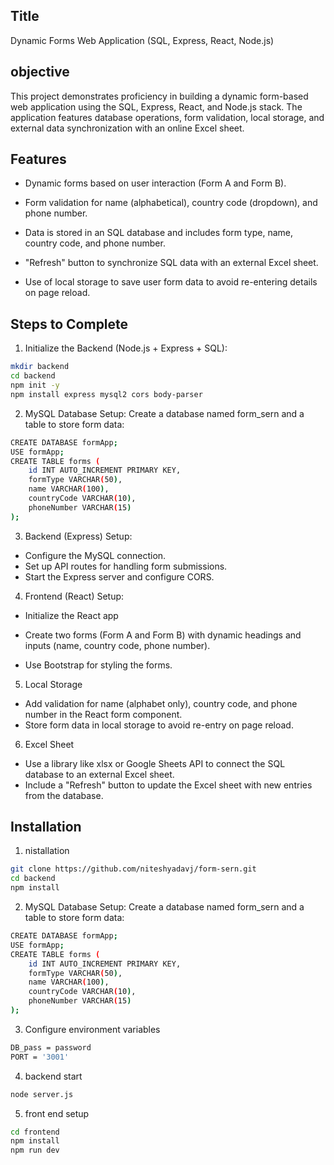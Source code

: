 ## Title

Dynamic Forms Web Application (SQL, Express, React, Node.js)
## objective

This project demonstrates proficiency in building a dynamic form-based web application using the SQL, Express, React, and Node.js stack. The application features database operations, form validation, local storage, and external data synchronization with an online Excel sheet.

## Features

- Dynamic forms based on user interaction (Form A and Form B).

- Form validation for name (alphabetical), country code (dropdown), and phone number.

- Data is stored in an SQL database and includes form type, name, country code, and phone number.

- "Refresh" button to synchronize SQL data with an external Excel sheet.

- Use of local storage to save user form data to avoid re-entering details on page reload.



## Steps to Complete

1. Initialize the Backend (Node.js + Express + SQL):

```bash
mkdir backend
cd backend
npm init -y
npm install express mysql2 cors body-parser
```
    
2. MySQL Database Setup: Create a database named form_sern and a table to store form data:
```bash
CREATE DATABASE formApp;
USE formApp;
CREATE TABLE forms (
    id INT AUTO_INCREMENT PRIMARY KEY,
    formType VARCHAR(50),
    name VARCHAR(100),
    countryCode VARCHAR(10),
    phoneNumber VARCHAR(15)
);
```

3. Backend (Express) Setup:
- Configure the MySQL connection.
- Set up API routes for handling form submissions.
- Start the Express server and configure CORS.

4. Frontend (React) Setup:
- Initialize the React app
- Create two forms (Form A and Form B) with dynamic headings and inputs (name, country code, phone number).

- Use Bootstrap for styling the forms.

5. Local Storage
- Add validation for name (alphabet only), country code, and phone number in the React form component.
- Store form data in local storage to avoid re-entry on page reload.

6.  Excel Sheet
- Use a library like xlsx or Google Sheets API to connect the SQL database to an external Excel sheet.
- Include a "Refresh" button to update the Excel sheet with new entries from the database.

## Installation 
1. nistallation
```bash
git clone https://github.com/niteshyadavj/form-sern.git
cd backend
npm install
```
2.  MySQL Database Setup: Create a database named form_sern and a table to store form data:
```bash
CREATE DATABASE formApp;
USE formApp;
CREATE TABLE forms (
    id INT AUTO_INCREMENT PRIMARY KEY,
    formType VARCHAR(50),
    name VARCHAR(100),
    countryCode VARCHAR(10),
    phoneNumber VARCHAR(15)
);
```

3. Configure environment variables
```bash
DB_pass = password
PORT = '3001'
```
4. backend start
```bash
node server.js
```
5. front end setup
```bash
cd frontend
npm install
npm run dev
```



